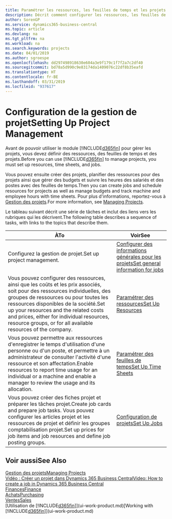 ```yaml
---
title: Paramétrer les ressources, les feuilles de temps et les projets| Microsoft Docs
description: Décrit comment configurer les ressources, les feuilles de temps et les projets pour la gestion des projets.
author: SorenGP
ms.service: dynamics365-business-central
ms.topic: article
ms.devlang: na
ms.tgt_pltfrm: na
ms.workload: na
ms.search.keywords: projects
ms.date: 04/01/2019
ms.author: sgroespe
ms.openlocfilehash: dd297498918630e604a3e9f179c1f7f2a7c2df40
ms.sourcegitcommit: bd78a5d990c9e83174da1409076c22df8b35eafd
ms.translationtype: HT
ms.contentlocale: fr-BE
ms.lasthandoff: 03/31/2019
ms.locfileid: "937617"
---
```

# <a name="setting-up-project-management"></a><span data-ttu-id="05331-103">Configuration de la gestion de projet</span><span class="sxs-lookup"><span data-stu-id="05331-103">Setting Up Project Management</span></span>
<span data-ttu-id="05331-104">Avant de pouvoir utiliser le module [!INCLUDE[d365fin](includes/d365fin_md.md)] pour gérer les projets, vous devez définir des ressources, des feuilles de temps et des projets.</span><span class="sxs-lookup"><span data-stu-id="05331-104">Before you can use [!INCLUDE[d365fin](includes/d365fin_md.md)] to manage projects, you must set up resources, time sheets, and jobs.</span></span>

<span data-ttu-id="05331-105">Vous pouvez ensuite créer des projets, planifier des ressources pour des projets ainsi que gérer des budgets et suivre les heures des salariés et des postes avec des feuilles de temps.</span><span class="sxs-lookup"><span data-stu-id="05331-105">Then you can create jobs and schedule resources for projects as well as manage budgets and track machine and employee hours with time sheets.</span></span> <span data-ttu-id="05331-106">Pour plus d'informations, reportez-vous à [Gestion des projets](projects-manage-projects.md).</span><span class="sxs-lookup"><span data-stu-id="05331-106">For more information, see [Managing Projects](projects-manage-projects.md).</span></span>  

<span data-ttu-id="05331-107">Le tableau suivant décrit une série de tâches et inclut des liens vers les rubriques qui les décrivent.</span><span class="sxs-lookup"><span data-stu-id="05331-107">The following table describes a sequence of tasks, with links to the topics that describe them.</span></span>

| <span data-ttu-id="05331-108">À</span><span class="sxs-lookup"><span data-stu-id="05331-108">To</span></span> | <span data-ttu-id="05331-109">Voir</span><span class="sxs-lookup"><span data-stu-id="05331-109">See</span></span> |
| --- | --- |
| <span data-ttu-id="05331-110">Configurez la gestion de projet.</span><span class="sxs-lookup"><span data-stu-id="05331-110">Set up project management.</span></span>|[<span data-ttu-id="05331-111">Configurer des informations générales pour les projets</span><span class="sxs-lookup"><span data-stu-id="05331-111">Set general information for jobs</span></span>](projects-how-setup-jobs.md#to-set-general-information-for-jobs)|
| <span data-ttu-id="05331-112">Vous pouvez configurer des ressources, ainsi que les coûts et les prix associés, soit pour des ressources individuelles, des groupes de ressources ou pour toutes les ressources disponibles de la société.</span><span class="sxs-lookup"><span data-stu-id="05331-112">Set up your resources and the related costs and prices, either for individual resources, resource groups, or for all available resources of the company.</span></span> |[<span data-ttu-id="05331-113">Paramétrer des ressources</span><span class="sxs-lookup"><span data-stu-id="05331-113">Set Up Resources</span></span>](projects-how-setup-resources.md) |
| <span data-ttu-id="05331-114">Vous pouvez permettre aux ressources d'enregistrer le temps d'utilisation d'une personne ou d'un poste, et permettre à un administrateur de consulter l'activité d'une ressource et son affectation.</span><span class="sxs-lookup"><span data-stu-id="05331-114">Enable resources to report time usage for an individual or a machine and enable a manager to review the usage and its allocation.</span></span> |[<span data-ttu-id="05331-115">Paramétrer des feuilles de temps</span><span class="sxs-lookup"><span data-stu-id="05331-115">Set Up Time Sheets</span></span>](projects-how-setup-time-sheets.md) |
| <span data-ttu-id="05331-116">Vous pouvez créer des fiches projet et préparer les tâches projet.</span><span class="sxs-lookup"><span data-stu-id="05331-116">Create job cards and prepare job tasks.</span></span> <span data-ttu-id="05331-117">Vous pouvez configurer les articles projet et les ressources de projet et définir les groupes comptabilisation projet.</span><span class="sxs-lookup"><span data-stu-id="05331-117">Set up prices for job items and job resources and define job posting groups.</span></span> |[<span data-ttu-id="05331-118">Configuration de projets</span><span class="sxs-lookup"><span data-stu-id="05331-118">Set Up Jobs</span></span>](projects-how-setup-jobs.md) |

## <a name="see-also"></a><span data-ttu-id="05331-119">Voir aussi</span><span class="sxs-lookup"><span data-stu-id="05331-119">See Also</span></span>

[<span data-ttu-id="05331-120">Gestion des projets</span><span class="sxs-lookup"><span data-stu-id="05331-120">Managing Projects</span></span>](projects-manage-projects.md)  
[<span data-ttu-id="05331-121">Vidéo : Créer un projet dans Dynamics 365 Business Central</span><span class="sxs-lookup"><span data-stu-id="05331-121">Video: How to create a job in Dynamics 365 Business Central</span></span>](https://www.youtube.com/watch?v=VqaPWr7BWmw)  
[<span data-ttu-id="05331-122">Finances</span><span class="sxs-lookup"><span data-stu-id="05331-122">Finance</span></span>](finance.md)  
[<span data-ttu-id="05331-123">Achats</span><span class="sxs-lookup"><span data-stu-id="05331-123">Purchasing</span></span>](purchasing-manage-purchasing.md)  
[<span data-ttu-id="05331-124">Ventes</span><span class="sxs-lookup"><span data-stu-id="05331-124">Sales</span></span>](sales-manage-sales.md)  
<span data-ttu-id="05331-125">[Utilisation de [!INCLUDE[d365fin](includes/d365fin_md.md)]](ui-work-product.md)</span><span class="sxs-lookup"><span data-stu-id="05331-125">[Working with [!INCLUDE[d365fin](includes/d365fin_md.md)]](ui-work-product.md)</span></span>  
